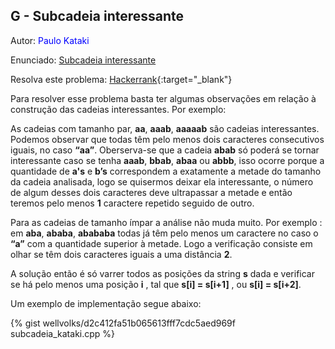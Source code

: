 ## G - Subcadeia interessante
<div id="subcadeia"></div>

Autor: <font color="blue">Paulo Kataki</font>

Enunciado: [Subcadeia interessante][pg]

Resolva este problema: [Hackerrank][hackerrank-a]{:target="_blank"}

[pg]: https://github.com/maratonago/maratonago.github.io/raw/master/_includes/pdfs/primeira_comp_inf_ufg/G.pdf
[hackerrank-a]:	https://www.hackerrank.com/contests/ufg-contest-calouros/challenges/subcadeia-interessante

Para resolver esse problema basta ter algumas observações em relação à construção das cadeias interessantes. Por exemplo:

As cadeias com tamanho par, <b>aa</b>, <b>aaab</b>, <b>aaaaab</b> são cadeias interessantes. Podemos observar que todas têm pelo menos dois caracteres consecutivos iguais, no caso <b>“aa”</b>. Oberserva-se que a cadeia <b>abab</b> só poderá se tornar interessante caso se tenha <b>aaab</b>, <b>bbab</b>, <b>abaa</b> ou <b>abbb</b>, isso ocorre porque a quantidade de <b>a's</b> e <b>b’s</b> correspondem a exatamente a metade do tamanho da cadeia analisada, logo se quisermos deixar ela interessante, o número de algum desses dois caracteres deve ultrapassar a metade e então teremos pelo menos <b>1</b> caractere repetido seguido de outro.

Para as cadeias de tamanho ímpar a análise não muda muito. Por exemplo : em <b>aba</b>, <b>ababa</b>, <b>abababa</b> todas já têm pelo menos um caractere no caso o <b>“a”</b> com a quantidade superior à metade. Logo a verificação consiste em olhar se têm dois caracteres iguais a uma distância <b>2</b>.

A solução então é só varrer todos as posições da string <b>s</b> dada e verificar se há pelo menos uma posição <b>i</b> , tal que <b>s[i] = s[i+1]</b> , ou <b>s[i] = s[i+2]</b>.

Um exemplo de implementação segue abaixo:

{% gist wellvolks/d2c412fa51b065613fff7cdc5aed969f subcadeia_kataki.cpp %}
